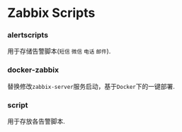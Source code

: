 # Zabbix Scripts

### alertscripts
用于存储告警脚本(`短信` `微信` `电话` `邮件`).

### docker-zabbix
替换修改`zabbix-server`服务启动，基于`Docker`下的一键部署.

### script
用于存放各告警脚本.